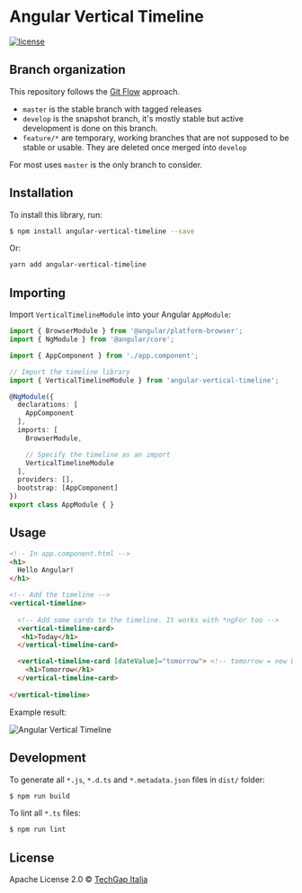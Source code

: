 # Angular Vertical Timeline  
[![license](https://img.shields.io/badge/License-Apache%202.0-blue.svg)](https://opensource.org/licenses/Apache-2.0)

## Branch organization

This repository follows the [Git Flow]() approach.

* `master` is the stable branch with tagged releases
* `develop` is the snapshot branch, it's mostly stable but active development is done on this branch.
* `feature/*` are temporary, working branches that are not supposed to be stable or usable. They are deleted once merged into `develop`

For most uses `master` is the only branch to consider.

## Installation

To install this library, run:

```bash
$ npm install angular-vertical-timeline --save
```
Or:
```bash
yarn add angular-vertical-timeline
```

## Importing

Import `VerticalTimelineModule` into your Angular `AppModule`:

```typescript
import { BrowserModule } from '@angular/platform-browser';
import { NgModule } from '@angular/core';

import { AppComponent } from './app.component';

// Import the timeline library
import { VerticalTimelineModule } from 'angular-vertical-timeline';

@NgModule({
  declarations: [
    AppComponent
  ],
  imports: [
    BrowserModule,

    // Specify the timeline as an import
    VerticalTimelineModule
  ],
  providers: [],
  bootstrap: [AppComponent]
})
export class AppModule { }
```

## Usage

```html
<!-- In app.component.html -->
<h1>
  Hello Angular!
</h1>

<!-- Add the timeline -->
<vertical-timeline>
  
  <!-- Add some cards to the timeline. It works with *ngFor too -->
  <vertical-timeline-card>
   <h1>Today</h1>
  </vertical-timeline-card>

  <vertical-timeline-card [dateValue]="tomorrow"> <!-- tomorrow = new Date(2017, 9, 20, 14,34); -->
    <h1>Tomorrow</h1>
  </vertical-timeline-card>
  
</vertical-timeline>
```

Example result:

![Angular Vertical Timeline](https://image.ibb.co/d4zCam/angular_timeline.png)

## Development

To generate all `*.js`, `*.d.ts` and `*.metadata.json` files in `dist/` folder:

```bash
$ npm run build
```

To lint all `*.ts` files:

```bash
$ npm run lint
```

## License

Apache License 2.0 © [TechGap Italia](mailto:opensource@techgap.it)
